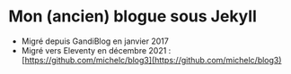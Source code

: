 # Mon (ancien) blogue sous Jekyll


* Migré depuis GandiBlog en janvier 2017
* Migré vers Eleventy en décembre 2021 : [https://github.com/michelc/blog3](https://github.com/michelc/blog3)
